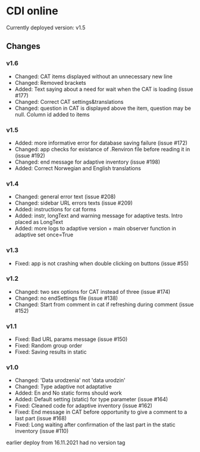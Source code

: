 # CDI online
Currently deployed version: v1.5

## Changes
### v1.6
* Changed: CAT items displayed without an unnecessary new line
* Changed: Removed brackets
* Added: Text saying about a need for wait when the CAT is loading (issue #177)
* Changed: Correct CAT settings&translations
* Changed: question in CAT is displayed above the item, question may be null. Column id added to items

### v1.5
* Added: more informative error for database saving failure (issue #172)
* Changed: app checks for existance of .Renviron file before reading it in (issue #192)
* Changed: end message for adaptive inventory (issue #198)
* Added: Correct Norwegian and English translations

### v1.4
* Changed: general error text (issue #208)
* Changed: sidebar URL errors texts (issue #209)
* Added: instructions for cat forms
* Added: instr, longText and warning message for adaptive tests. Intro placed as LongText
* Added: more logs to adaptive version + main observer function in adaptive set once=True

### v1.3
* Fixed: app is not crashing when double clicking on buttons (issue #55)

### v1.2
* Changed: two sex options for CAT instead of three (issue #174)
* Changed: no endSettings file (issue #138)
* Changed: Start from comment in cat if refreshing during comment (issue #152)

### v1.1
* Fixed: Bad URL params message (issue #150)
* Fixed: Random group order
* Fixed: Saving results in static

### v1.0
* Changed: 'Data urodzenia' not 'data urodzin'
* Changed: Type adaptive not adaptative
* Added: En and No static forms should work
* Added: Default setting (static) for type parameter (issue #164)
* Fixed: Cleaned code for adaptive inventory (issue #162)
* Fixed: End message in CAT before opportunity to give a comment to a last part (issue #168)
* Fixed: Long waiting after confirmation of the last part in the static inventory (issue #110)

earlier deploy from 16.11.2021 had no version tag

